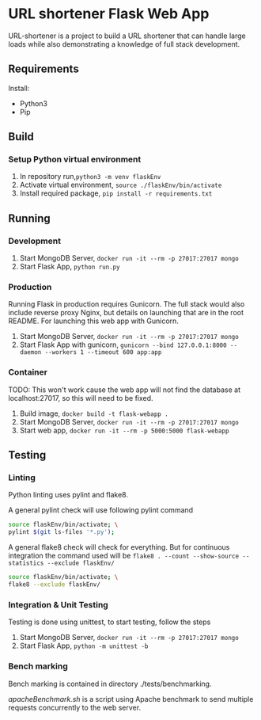 # URL shortener Flask Web App

URL-shortener is a project to build a URL shortener that can handle large loads while also demonstrating a knowledge of full stack development.

## Requirements

Install:

* Python3
* Pip

## Build

### Setup Python virtual environment

1. In repository run,`python3 -m venv flaskEnv`
2. Activate virtual environment, `source ./flaskEnv/bin/activate`
3. Install required package, `pip install -r requirements.txt`

## Running

### Development

1. Start MongoDB Server, `docker run -it --rm -p 27017:27017 mongo`
2. Start Flask App, `python run.py`

### Production

Running Flask in production requires Gunicorn.  The full stack would also include reverse proxy Nginx, but details on launching that are in
the root README.  For launching this web app with Gunicorn.

1. Start MongoDB Server, `docker run -it --rm -p 27017:27017 mongo`
2. Start Flask App with gunicorn, `gunicorn --bind 127.0.0.1:8000 --daemon --workers 1 --timeout 600 app:app`

### Container

TODO: This won't work cause the web app will not find the database at localhost:27017, so this will need to be fixed.

1. Build image, `docker build -t flask-webapp .`
2. Start MongoDB Server, `docker run -it --rm -p 27017:27017 mongo`
3. Start web app, `docker run -it --rm -p 5000:5000 flask-webapp`

## Testing

### Linting

Python linting uses pylint and flake8.

A general pylint check will use following pylint command

```bash
source flaskEnv/bin/activate; \
pylint $(git ls-files '*.py');
```

A general flake8 check will check for everything.  But for continuous integration the command used will be `flake8 . --count --show-source --statistics --exclude flaskEnv/`

```bash
source flaskEnv/bin/activate; \
flake8 --exclude flaskEnv/
```

### Integration & Unit Testing

Testing is done using unittest, to start testing, follow the steps

1. Start MongoDB Server, `docker run -it --rm -p 27017:27017 mongo`
2. Start Flask App, `python -m unittest -b`

### Bench marking

Bench marking is contained in directory ./tests/benchmarking.

*apacheBenchmark.sh* is a script using Apache benchmark to send multiple requests concurrently to the web server.
